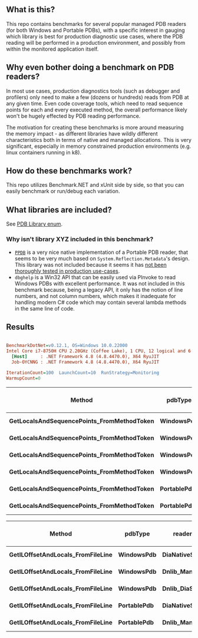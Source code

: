 ## What is this?
This repo contains benchmarks for several popular managed PDB readers (for both Windows and Portable PDBs), with a specific interest in gauging which library is best for production diagnostic use cases, where the PDB reading will be performed in a production environment, and possibly from within the monitored application itself.

## Why even bother doing a benchmark on PDB readers?
In most use cases, production diagnostics tools (such as debugger and profilers) only need to make a few (dozens or hundreds) reads 
from PDB at any given time. Even code coverage tools, which need to read sequence points for each and every executed method,
the overall performance likely won't be hugely effected by PDB reading performance.

The motivation for creating these benchmarks is more around measuring the memory impact - as different libraries have wildly different characteristics both in terms of native and managed allocations. This is very significant, especially in memory constrained production environments (e.g. linux containers running in k8).

## How do these benchmarks work?
This repo utilizes Benchmark.NET and xUnit side by side, so that you can easily benchmark or run/debug each variation. 

## What libraries are included?
See  [PDB Library enum](https://github.com/OmerRaviv/PdbBenchmarks/blob/main/PdbReadingBenchmarks/PdbReaderLibrary.cs#L3).

### Why isn't library XYZ included in this benchmark?

- [`PPDB`](https://github.com/AaronRobinsonMSFT/PPDB) is a very nice native implementation of a Portable PDB reader, that seems to be very much based on `System.Reflection.Metadata`'s design. This library was not included because it seems it has [not been thoroughly tested in production use-cases](https://github.com/AaronRobinsonMSFT/PPDB/issues/9).
- `dbghelp` is a Win32 API that can be easily used via PInvoke to read Windows PDBs with excellent performance. It was not included in this benchmark because, being a legacy API, it only has the notion of line numbers, and not column numbers, which makes it inadequate for handling modern C# code which may contain several lambda methods in the same line of code.


## Results
``` ini

BenchmarkDotNet=v0.12.1, OS=Windows 10.0.22000
Intel Core i7-8750H CPU 2.20GHz (Coffee Lake), 1 CPU, 12 logical and 6 physical cores
  [Host]     : .NET Framework 4.8 (4.8.4470.0), X64 RyuJIT
  Job-OYCNNG : .NET Framework 4.8 (4.8.4470.0), X64 RyuJIT

IterationCount=100  LaunchCount=10  RunStrategy=Monitoring  
WarmupCount=0  

```
|                                     Method |     pdbType |      readerLibrary |        Mean |    Error |    StdDev |      Median | Rank |     Gen 0 | Gen 1 | Gen 2 |  Allocated | Allocated native memory | Native memory leak |
|------------------------------------------- |------------ |------------------- |------------:|---------:|----------:|------------:|-----:|----------:|------:|------:|-----------:|------------------------:|-------------------:|
| **GetLocalsAndSequencePoints_FromMethodToken** |  **WindowsPdb** | **DiaNativeSymReader** |  **2,280.4 μs** | **18.51 μs** | **177.35 μs** |  **2,238.0 μs** |    **3** |         **-** |     **-** |     **-** |  **916.09 KB** |                 **1544 KB** |         **1238.25 KB** |
| **GetLocalsAndSequencePoints_FromMethodToken** |  **WindowsPdb** |          **MonoCecil** |  **8,608.3 μs** | **45.34 μs** | **434.42 μs** |  **8,526.6 μs** |    **5** |         **-** |     **-** |     **-** | **5006.66 KB** |                 **2.05 KB** |            **0.16 KB** |
| **GetLocalsAndSequencePoints_FromMethodToken** |  **WindowsPdb** |      **Dnlib_Managed** | **11,287.5 μs** | **72.66 μs** | **696.23 μs** | **11,172.1 μs** |    **6** | **1000.0000** |     **-** |     **-** | **9552.98 KB** |                 **2.59 KB** |            **0.31 KB** |
| **GetLocalsAndSequencePoints_FromMethodToken** |  **WindowsPdb** | **Dnlib_DiaSymReader** |  **3,293.8 μs** | **34.65 μs** | **332.05 μs** |  **3,226.5 μs** |    **4** |         **-** |     **-** |     **-** | **3427.67 KB** |              **1576.72 KB** |         **1268.05 KB** |
| **GetLocalsAndSequencePoints_FromMethodToken** | **PortablePdb** | **DiaNativeSymReader** |    **752.0 μs** |  **9.53 μs** |  **91.35 μs** |    **739.9 μs** |    **1** |         **-** |     **-** |     **-** |  **812.44 KB** |               **243.68 KB** |             **242 KB** |
| **GetLocalsAndSequencePoints_FromMethodToken** | **PortablePdb** |      **Dnlib_Managed** |  **1,358.0 μs** | **17.22 μs** | **165.00 μs** |  **1,306.0 μs** |    **2** |         **-** |     **-** |     **-** | **1911.78 KB** |                 **2.88 KB** |            **0.59 KB** |




|                            Method |     pdbType |      readerLibrary |      Mean |     Error |    StdDev |     Median | Rank |     Gen 0 | Gen 1 | Gen 2 |  Allocated | Allocated native memory | Native memory leak |
|---------------------------------- |------------ |------------------- |----------:|----------:|----------:|-----------:|-----:|----------:|------:|------:|-----------:|------------------------:|-------------------:|
| **GetILOffsetAndLocals_FromFileLine** |  **WindowsPdb** | **DiaNativeSymReader** |  **2.848 ms** | **0.0253 ms** | **0.2420 ms** |  **2.7898 ms** |    **3** |         **-** |     **-** |     **-** |  **251.66 KB** |              **1577.38 KB** |         **1158.32 KB** |
| **GetILOffsetAndLocals_FromFileLine** |  **WindowsPdb** |      **Dnlib_Managed** | **11.393 ms** | **0.1080 ms** | **1.0352 ms** | **11.1354 ms** |    **5** | **1000.0000** |     **-** |     **-** | **9221.22 KB** |                 **2.31 KB** |            **0.25 KB** |
| **GetILOffsetAndLocals_FromFileLine** |  **WindowsPdb** | **Dnlib_DiaSymReader** |  **3.616 ms** | **0.0258 ms** | **0.2472 ms** |  **3.5603 ms** |    **4** |         **-** |     **-** |     **-** |  **2748.8 KB** |              **1609.08 KB** |         **1188.13 KB** |
| **GetILOffsetAndLocals_FromFileLine** | **PortablePdb** | **DiaNativeSymReader** |  **2.120 ms** | **0.0144 ms** | **0.1376 ms** |  **2.0872 ms** |    **2** |         **-** |     **-** |     **-** | **1264.05 KB** |               **243.68 KB** |          **242.21 KB** |
| **GetILOffsetAndLocals_FromFileLine** | **PortablePdb** |      **Dnlib_Managed** |  **1.021 ms** | **0.0121 ms** | **0.1160 ms** |  **0.9870 ms** |    **1** |         **-** |     **-** |     **-** | **1331.39 KB** |                  **2.5 KB** |            **0.44 KB** |
